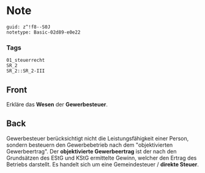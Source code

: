 # Note
```
guid: z^!f8--S0J
notetype: Basic-02d89-e0e22
```

### Tags
```
01_steuerrecht
SR_2
SR_2::SR_2-III
```

## Front
Erkläre das <b>Wesen</b> der <b>Gewerbesteuer</b>.

## Back
Gewerbesteuer berücksichtigt nicht die Leistungsfähigkeit einer
Person, sondern besteuern den Gewerbebetrieb nach dem
"objektivierten Gewerbeertrag". Der <b>objektivierte
Gewerbeertrag</b> ist der nach den Grundsätzen des EStG und KStG
ermittelte Gewinn, welcher den Ertrag des Betriebs darstellt. Es
handelt sich um eine Gemeindesteuer / <b>direkte Steuer</b>.
